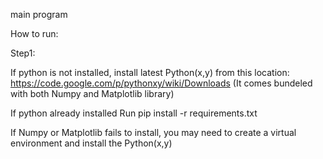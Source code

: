 main program

How to run:

Step1:

If python is not installed, install latest Python(x,y) from this location: https://code.google.com/p/pythonxy/wiki/Downloads (It comes bundeled with both Numpy and Matplotlib library)

If python already installed Run pip install -r requirements.txt

If Numpy or Matplotlib fails to install, you may need to create a virtual environment and install the Python(x,y)